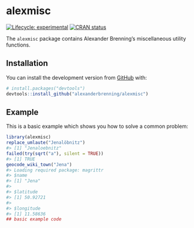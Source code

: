
<!-- README.md is generated from README.Rmd. Please edit that file -->

# alexmisc

<!-- badges: start -->

[![Lifecycle:
experimental](https://img.shields.io/badge/lifecycle-experimental-orange.svg)](https://lifecycle.r-lib.org/articles/stages.html#experimental)
[![CRAN
status](https://www.r-pkg.org/badges/version/alexmisc)](https://CRAN.R-project.org/package=alexmisc)
<!-- badges: end -->

The `alexmisc` package contains Alexander Brenning’s miscellaneous
utility functions.

## Installation

<!---
You can install the released version of alexmisc from [CRAN](https://CRAN.R-project.org) with:

``` r
install.packages("alexmisc")
```
-->

You can install the development version from
[GitHub](https://github.com/) with:

``` r
# install.packages("devtools")
devtools::install_github("alexanderbrenning/alexmisc")
```

## Example

This is a basic example which shows you how to solve a common problem:

``` r
library(alexmisc)
replace_umlaute("Jenalöbnitz")
#> [1] "Jenaloebnitz"
failed(try(sqrt("a"), silent = TRUE))
#> [1] TRUE
geocode_wiki_town("Jena")
#> Loading required package: magrittr
#> $name
#> [1] "Jena"
#> 
#> $latitude
#> [1] 50.92721
#> 
#> $longitude
#> [1] 11.58636
## basic example code
```
